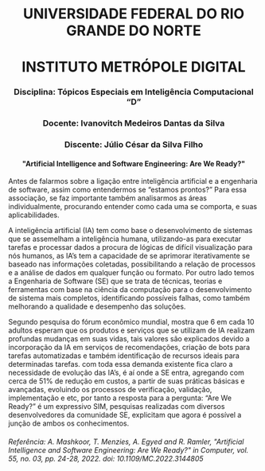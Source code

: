 <h1 align ="center">UNIVERSIDADE FEDERAL DO RIO GRANDE DO NORTE</h1>

<h1 align ="center">INSTITUTO METRÓPOLE DIGITAL</h1>

<h3 align ="center">Disciplina: Tópicos Especiais em Inteligência Computacional “D”</h3>
<h3 align ="center">Docente: Ivanovitch Medeiros Dantas da Silva</h3>
<h3 align ="center">Discente: Júlio César da Silva Filho</h3>

<h4 align ="center">"Artificial Intelligence and Software Engineering: Are We Ready?"</h4>


<p>Antes de falarmos sobre a ligação entre inteligência artificial e a engenharia de software, assim como entendermos se “estamos prontos?” Para essa associação, se faz importante também analisarmos as áreas individualmente, procurando entender como cada uma se comporta, e suas aplicabilidades.</p>
    
<p>A inteligência artificial (IA) tem como base o desenvolvimento de sistemas que se assemelham a inteligência humana, utilizando-as para executar tarefas e processar dados a procura de lógicas de difícil visualização para nós humanos, as IA’s tem a capacidade de se aprimorar iterativamente se baseado nas informações coletadas, possibilitando a relação de processos e a análise de dados em qualquer função ou formato. Por outro lado temos a Engenharia de Software (SE) que se trata de técnicas, teorias e ferramentas com base na ciência da computação para o desenvolvimento de sistema mais completos, identificando possíveis falhas, como também melhorando a qualidade e desempenho das soluções.</p>

<p>Segundo pesquisa do fórum econômico mundial, mostra que 6 em cada 10 adultos esperam que os produtos e serviços que se utilizam de IA realizam profundas mudanças em suas vidas, tais valores são explicados devido a incorporação da IA em serviços de recomendações, criação de bots para tarefas automatizadas e também identificação de recursos ideais para determinadas tarefas. com toda essa demanda existente fica claro a necessidade de evolução das IA’s, é aí onde a SE entra, agregando com cerca de 51% de redução em custos, a partir de suas práticas básicas e avançadas, evoluindo os processos de verificação, validação, implementação e etc, por tanto a resposta para a pergunta: “Are We Ready?” é um expressivo SIM, pesquisas realizadas com diversos desenvolvedores da comunidade SE, explicitam que agora é possível a junção de ambos os conhecimentos.</p>


<h6> Referência: A. Mashkoor, T. Menzies, A. Egyed and R. Ramler, "Artificial Intelligence and Software Engineering: Are We Ready?" in Computer, vol. 55, no. 03, pp. 24-28, 2022. doi: 10.1109/MC.2022.3144805</h6>
